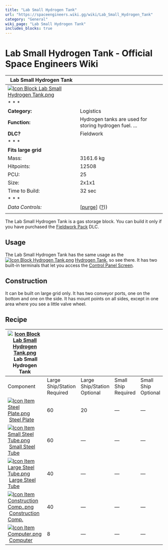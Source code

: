 ```yaml
---
title: "Lab Small Hydrogen Tank"
url: "https://spaceengineers.wiki.gg/wiki/Lab_Small_Hydrogen_Tank"
category: "General"
wiki_page: "Lab Small Hydrogen Tank"
includes_blocks: true
---
```


# Lab Small Hydrogen Tank - Official Space Engineers Wiki

| Lab Small Hydrogen Tank |     |
| --- | --- |
| [![Icon Block Lab Small Hydrogen Tank.png](https://spaceengineers.wiki.gg/images/7/7c/Icon_Block_Lab_Small_Hydrogen_Tank.png?73171b)](https://spaceengineers.wiki.gg/wiki/File:Icon_Block_Lab_Small_Hydrogen_Tank.png) |     |
| * * * |     |
| **Category:** | Logistics |
| **Function:** | Hydrogen tanks are used for storing hydrogen fuel. ... |
| **DLC?** | Fieldwork |
| * * * |     |
| **Fits large grid** |     |
| Mass: | 3161.6 kg |
| Hitpoints: | 12508 |
| PCU: | 25  |
| Size: | 2x1x1 |
| Time to Build: | 32 sec |
| * * * |     |
| _Data Controls:_ | \[[purge](https://spaceengineers.wiki.gg/wiki/Lab_Small_Hydrogen_Tank?action=purge)\] ([?](https://spaceengineers.wiki.gg/wiki/Template:Info_Block))) |
|     |     |

The Lab Small Hydrogen Tank is a gas storage block. You can build it only if you have purchased the [Fieldwork Pack](https://spaceengineers.wiki.gg/wiki/Fieldwork_Pack "Fieldwork Pack") DLC.

## Usage

The Lab Small Hydrogen Tank has the same usage as the  [![Icon Block Hydrogen Tank.png](https://spaceengineers.wiki.gg/images/thumb/b/b3/Icon_Block_Hydrogen_Tank.png/21px-Icon_Block_Hydrogen_Tank.png?5afea3)](https://spaceengineers.wiki.gg/wiki/Hydrogen_Tank "Hydrogen Tank") [Hydrogen Tank](https://spaceengineers.wiki.gg/wiki/Hydrogen_Tank "Hydrogen Tank"), so see there. It has two built-in terminals that let you access the [Control Panel Screen](https://spaceengineers.wiki.gg/wiki/Control_Panel_Screen "Control Panel Screen").

## Construction

It can be built on large grid only. It has two conveyor ports, one on the bottom and one on the side. It has mount points on all sides, except in one area where you see a little valve wheel.

## Recipe

| [![Icon Block Lab Small Hydrogen Tank.png](https://spaceengineers.wiki.gg/images/thumb/7/7c/Icon_Block_Lab_Small_Hydrogen_Tank.png/21px-Icon_Block_Lab_Small_Hydrogen_Tank.png?73171b)](https://spaceengineers.wiki.gg/wiki/Lab_Small_Hydrogen_Tank "Lab Small Hydrogen Tank") Lab Small Hydrogen Tank |     |     |     |     |
| --- | --- | --- | --- | --- |
| Component | Large Ship/Station  <br>Required | Large Ship/Station  <br>Optional | Small Ship  <br>Required | Small Ship  <br>Optional |
| [![Icon Item Steel Plate.png](https://spaceengineers.wiki.gg/images/thumb/4/4c/Icon_Item_Steel_Plate.png/21px-Icon_Item_Steel_Plate.png?437e3a)](https://spaceengineers.wiki.gg/wiki/Steel_Plate "Steel Plate") [Steel Plate](https://spaceengineers.wiki.gg/wiki/Steel_Plate "Steel Plate") | 60  | 20  | —   | —   |
| [![Icon Item Small Steel Tube.png](https://spaceengineers.wiki.gg/images/thumb/f/f7/Icon_Item_Small_Steel_Tube.png/21px-Icon_Item_Small_Steel_Tube.png?4fe418)](https://spaceengineers.wiki.gg/wiki/Small_Steel_Tube "Small Steel Tube") [Small Steel Tube](https://spaceengineers.wiki.gg/wiki/Small_Steel_Tube "Small Steel Tube") | 60  | —   | —   | —   |
| [![Icon Item Large Steel Tube.png](https://spaceengineers.wiki.gg/images/thumb/f/fe/Icon_Item_Large_Steel_Tube.png/21px-Icon_Item_Large_Steel_Tube.png?31c1e4)](https://spaceengineers.wiki.gg/wiki/Large_Steel_Tube "Large Steel Tube") [Large Steel Tube](https://spaceengineers.wiki.gg/wiki/Large_Steel_Tube "Large Steel Tube") | 40  | —   | —   | —   |
| [![Icon Item Construction Comp..png](https://spaceengineers.wiki.gg/images/thumb/4/45/Icon_Item_Construction_Comp..png/21px-Icon_Item_Construction_Comp..png?cdc26f)](https://spaceengineers.wiki.gg/wiki/Construction_Comp. "Construction Comp.") [Construction Comp.](https://spaceengineers.wiki.gg/wiki/Construction_Comp. "Construction Comp.") | 40  | —   | —   | —   |
| [![Icon Item Computer.png](https://spaceengineers.wiki.gg/images/thumb/7/72/Icon_Item_Computer.png/21px-Icon_Item_Computer.png?65c1a4)](https://spaceengineers.wiki.gg/wiki/Computer "Computer") [Computer](https://spaceengineers.wiki.gg/wiki/Computer "Computer") | 8   | —   | —   | —   |